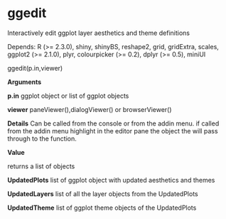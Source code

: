 # ggedit
Interactively edit ggplot layer aesthetics and theme definitions

Depends: R (>= 2.3.0), shiny, shinyBS, reshape2, grid, gridExtra, scales, ggplot2 (>= 2.1.0), plyr, colourpicker (>= 0.2), dplyr (>= 0.5), miniUI

ggedit(p.in,viewer)

**Arguments**

**p.in** ggplot object or list of ggplot objects

**viewer** paneViewer(),dialogViewer() or browserViewer()

**Details** Can be called from the console or from the addin menu. if called from the addin menu highlight in the editor pane the object the will pass through to the function.

**Value**

returns a list of objects

**UpdatedPlots** list of ggplot object with updated aesthetics and themes

**UpdatedLayers** list of all the layer objects from the UpdatedPlots

**UpdatedTheme** list of ggplot theme objects of the UpdatedPlots